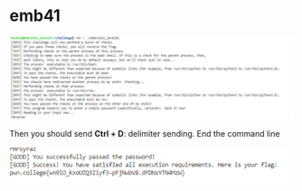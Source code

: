 # emb41

![now we are stuck](<../../.gitbook/assets/image (206).png>)

Then you should send **Ctrl + D**: delimiter sending. End the command line

![](<../../.gitbook/assets/image (55) (1).png>)
